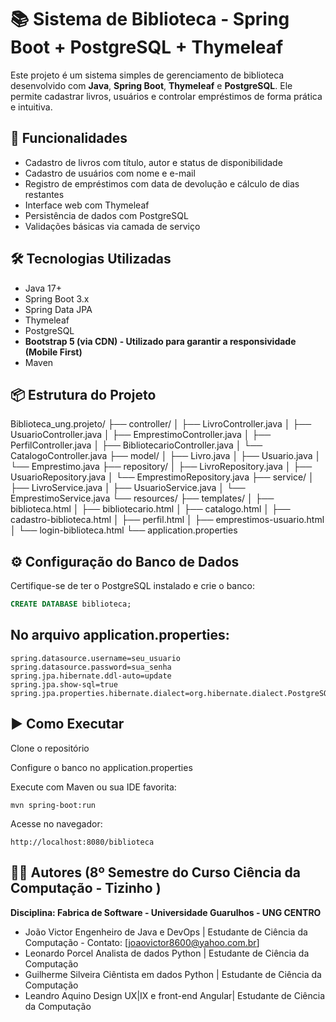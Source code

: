 # 📚 Sistema de Biblioteca - Spring Boot + PostgreSQL + Thymeleaf

Este projeto é um sistema simples de gerenciamento de biblioteca desenvolvido com **Java**, **Spring Boot**, **Thymeleaf** e **PostgreSQL**. Ele permite cadastrar livros, usuários e controlar empréstimos de forma prática e intuitiva.

## 🚀 Funcionalidades

- Cadastro de livros com título, autor e status de disponibilidade
- Cadastro de usuários com nome e e-mail
- Registro de empréstimos com data de devolução e cálculo de dias restantes
- Interface web com Thymeleaf
- Persistência de dados com PostgreSQL
- Validações básicas via camada de serviço

## 🛠️ Tecnologias Utilizadas

- Java 17+
- Spring Boot 3.x
- Spring Data JPA
- Thymeleaf
- PostgreSQL
- **Bootstrap 5 (via CDN) - Utilizado para garantir a responsividade (Mobile First)**
- Maven

## 📦 Estrutura do Projeto

Biblioteca_ung.projeto/ 
├── controller/
│ ├── LivroController.java
│ ├── UsuarioController.java
│ ├── EmprestimoController.java 
│ ├── PerfilController.java
│ ├── BibliotecarioController.java
│ └── CatalogoController.java
├── model/
│ ├── Livro.java
│ ├── Usuario.java
│ └── Emprestimo.java
├── repository/
│ ├── LivroRepository.java
│ ├── UsuarioRepository.java
│ └── EmprestimoRepository.java
├── service/
│ ├── LivroService.java
│ ├── UsuarioService.java
│ └── EmprestimoService.java
└── resources/
  ├── templates/
  │ ├── biblioteca.html
  │ ├── bibliotecario.html
  │ ├── catalogo.html
  │ ├── cadastro-biblioteca.html
  │ ├── perfil.html
  │ ├── emprestimos-usuario.html
  │ └── login-biblioteca.html
  └── application.properties

## ⚙️ Configuração do Banco de Dados

Certifique-se de ter o PostgreSQL instalado e crie o banco:

```sql
CREATE DATABASE biblioteca;
```

## No arquivo application.properties:

```spring.datasource.url=jdbc:postgresql://localhost:5432/biblioteca
spring.datasource.username=seu_usuario
spring.datasource.password=sua_senha
spring.jpa.hibernate.ddl-auto=update
spring.jpa.show-sql=true
spring.jpa.properties.hibernate.dialect=org.hibernate.dialect.PostgreSQLDialect
```

## ▶️ Como Executar
Clone o repositório

Configure o banco no application.properties

Execute com Maven ou sua IDE favorita:
```
mvn spring-boot:run
```
Acesse no navegador:
```
http://localhost:8080/biblioteca
```

## 👨‍💻 Autores (8º Semestre do Curso Ciência da Computação - Tizinho ) 
**Disciplina: Fabrica de Software - Universidade Guarulhos - UNG CENTRO**
- João Victor Engenheiro de Java e DevOps | Estudante de Ciência da Computação - Contato: [joaovictor8600@yahoo.com.br]
- Leonardo Porcel Analista de dados Python | Estudante de Ciência da Computação
- Guilherme Silveira Ciêntista em dados Python |  Estudante de Ciência da Computação
- Leandro Aquino Design UX|IX e front-end Angular| Estudante de Ciência da Computação

